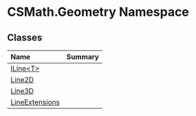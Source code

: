 # CSMath.Geometry Namespace

## Classes

| Name | Summary | 
| :- | :- | 
| [ILine\<T\>](CSMath.Geometry.ILine_T_) |  | 
| [Line2D](CSMath.Geometry.Line2D) |  | 
| [Line3D](CSMath.Geometry.Line3D) |  | 
| [LineExtensions](CSMath.Geometry.LineExtensions) |  | 

